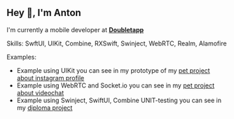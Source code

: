 ## Hey 👋, I'm Anton
I'm currently a mobile developer at <strong><a href="https://doubletapp.ai/">Doubletapp</a></strong>

Skills: SwftUI, UIKit, Combine, RXSwift, Swinject, WebRTC, Realm, Alamofire

Examples:
- Example using UIKit you can see in my prototype of my [pet project about instagram profile](https://github.com/lerolli/instagram-profile)
- Example using WebRTC and Socket.io you can see in my [pet project about videochat](https://github.com/lerolli/WebRTC)
- Example using Swinject, SwiftUI, Combine UNIT-testing you can see in my [diploma project](https://github.com/lerolli/kvaga-iOS)
